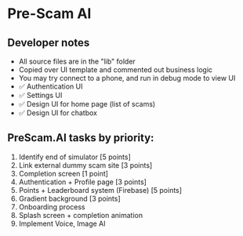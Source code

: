 # Pre-Scam AI

## Developer notes
- All source files are in the "lib" folder
- Copied over UI template and commented out business logic
- You may try connect to a phone, and run in debug mode to view UI
- ✅ Authentication UI
- ✅ Settings UI
- ✅ Design UI for home page (list of scams)
- ✅ Design UI for chatbox


## PreScam.AI tasks by priority:
1. Identify end of simulator [5 points]
2. Link external dummy scam site [3 points]
2. Completion screen [1 point]
3. Authentication + Profile page [3 points]
4. Points + Leaderboard system (Firebase) [5 points]
5. Gradient background [3 points]
6. Onboarding process
7. Splash screen + completion animation
8. Implement Voice, Image AI
